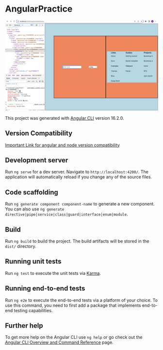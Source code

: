 
# AngularPractice
![alt text](https://github.com/ManthanK-24/Angular_TS_HTML_Communication/blob/main/angulartask-1.png?raw=true)

This project was generated with [Angular CLI](https://github.com/angular/angular-cli) version 16.2.0.

## Version Compatibility
[Important Link for angular and node version compatibility](https://medium.com/linkit-intecs/how-to-update-node-js-and-npm-42b8bf3cabe6)

## Development server

Run `ng serve` for a dev server. Navigate to `http://localhost:4200/`. The application will automatically reload if you change any of the source files.

## Code scaffolding

Run `ng generate component component-name` to generate a new component. You can also use `ng generate directive|pipe|service|class|guard|interface|enum|module`.

## Build

Run `ng build` to build the project. The build artifacts will be stored in the `dist/` directory.

## Running unit tests

Run `ng test` to execute the unit tests via [Karma](https://karma-runner.github.io).

## Running end-to-end tests

Run `ng e2e` to execute the end-to-end tests via a platform of your choice. To use this command, you need to first add a package that implements end-to-end testing capabilities.

## Further help

To get more help on the Angular CLI use `ng help` or go check out the [Angular CLI Overview and Command Reference](https://angular.io/cli) page.
